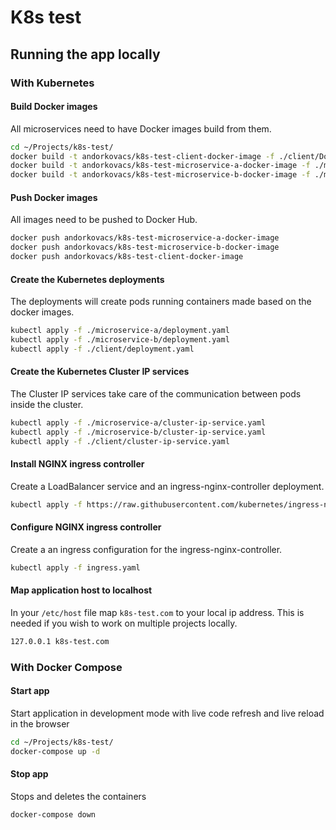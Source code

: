 # K8s test

## Running the app locally

### With Kubernetes

#### Build Docker images

All microservices need to have Docker images build from them.

```bash
cd ~/Projects/k8s-test/
docker build -t andorkovacs/k8s-test-client-docker-image -f ./client/Dockerfile $(for i in `cat .env`; do out+="--build-arg $i " ; done; echo $out;out="") ./client/ 
docker build -t andorkovacs/k8s-test-microservice-a-docker-image -f ./microservice-a/Dockerfile ./microservice-a/
docker build -t andorkovacs/k8s-test-microservice-b-docker-image -f ./microservice-b/Dockerfile ./microservice-b/
```

#### Push Docker images

All images need to be pushed to Docker Hub.

```bash
docker push andorkovacs/k8s-test-microservice-a-docker-image
docker push andorkovacs/k8s-test-microservice-b-docker-image
docker push andorkovacs/k8s-test-client-docker-image
```

#### Create the Kubernetes deployments

The deployments will create pods running containers made based on the docker images.

```bash
kubectl apply -f ./microservice-a/deployment.yaml
kubectl apply -f ./microservice-b/deployment.yaml
kubectl apply -f ./client/deployment.yaml
```

#### Create the Kubernetes Cluster IP services

The Cluster IP services take care of the communication between pods inside the cluster.

```bash
kubectl apply -f ./microservice-a/cluster-ip-service.yaml
kubectl apply -f ./microservice-b/cluster-ip-service.yaml
kubectl apply -f ./client/cluster-ip-service.yaml
```

#### Install NGINX ingress controller

Create a LoadBalancer service and an ingress-nginx-controller deployment.

```bash
kubectl apply -f https://raw.githubusercontent.com/kubernetes/ingress-nginx/controller-v1.4.0/deploy/static/provider/cloud/deploy.yaml
```

#### Configure NGINX ingress controller

Create a an ingress configuration for the ingress-nginx-controller.

```bash
kubectl apply -f ingress.yaml
```

#### Map application host to localhost

In your `/etc/host` file map `k8s-test.com` to your local ip address. This is needed if you wish to work on multiple projects locally.

```bash
127.0.0.1 k8s-test.com
```

### With Docker Compose

#### Start app

Start application in development mode with live code refresh and live reload in the browser

```bash
cd ~/Projects/k8s-test/
docker-compose up -d
```

#### Stop app

Stops and deletes the containers

```bash
docker-compose down
```
